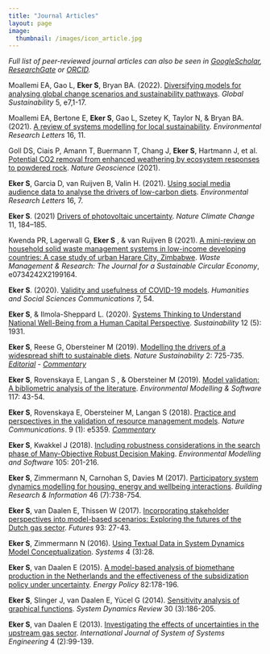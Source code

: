 ```yaml
---
title: "Journal Articles"
layout: page 
image: 
  thumbnail: /images/icon_article.jpg
---
```


*Full list of peer-reviewed journal articles can also be seen in [GoogleScholar](https://scholar.google.at/citations?user=F5hvj3QAAAAJ&hl=en), [ResearchGate](https://www.researchgate.net/profile/Sibel_Eker/research) or [ORCID](https://orcid.org/0000-0003-2264-132X).*


Moallemi EA, Gao L, **Eker S**, Bryan BA. (2022). [Diversifying models for analysing global change scenarios and sustainability pathways](https://doi.org/10.1017/sus.2022.7). *Global Sustainability* 5, e7,1-17.

Moallemi EA, Bertone E, **Eker S**, Gao L, Szetey K, Taylor N, & Bryan BA. (2021). [A review of systems modelling for local sustainability](https://iopscience.iop.org/article/10.1088/1748-9326/ac2f62/meta). *Environmental Research Letters* 16, 11.

Goll DS, Ciais P, Amann T, Buermann T, Chang J, **Eker S**, Hartmann J, et al. [Potential CO2 removal from enhanced weathering by ecosystem responses to powdered rock](https://www.nature.com/articles/s41561-021-00798-x). *Nature Geoscience* (2021).

**Eker S**, Garcia D, van Ruijven B, Valin H. (2021). [Using social media audience data to analyse the drivers of low-carbon diets](https://iopscience.iop.org/article/10.1088/1748-9326/abf770). *Environmental Research Letters* 16, 7.

**Eker S**. (2021) [Drivers of photovoltaic uncertainty](https://www.nature.com/articles/s41558-021-01002-z). *Nature Climate Change* 11, 184–185. 

Kwenda PR, Lagerwall G, **Eker S** , & van Ruijven B (2021). [A mini-review on household solid waste management systems in low-income developing countries: A case study of urban Harare City, Zimbabwe](https://journals.sagepub.com/doi/10.1177/0734242X21991645). *Waste Management & Research: The Journal for a Sustainable Circular Economy*, e0734242X2199164.

**Eker S**. (2020). [Validity and usefulness of COVID-19 models](https://www.nature.com/articles/s41599-020-00553-4). *Humanities and Social Sciences Communications* 7, 54.

**Eker S**,  & Ilmola-Sheppard L. (2020). [Systems Thinking to Understand National Well-Being from a Human Capital Perspective](https://www.mdpi.com/2071-1050/12/5/1931). *Sustainability* 12 (5): 1931.

**Eker S**, Reese G, Obersteiner M (2019). [Modelling the drivers of a widespread shift to sustainable diets](https://www.nature.com/articles/s41893-019-0331-1). *Nature Sustainability* 2: 725-735.
[*Editorial*](https://www.nature.com/articles/s41893-019-0366-3) - [*Commentary*](https://www.nature.com/articles/s41893-019-0354-7)

**Eker S**, Rovenskaya E, Langan S , & Obersteiner M (2019). [Model validation: A bibliometric analysis of the literature](https://doi.org/10.1016/j.envsoft.2019.03.009). *Environmental Modelling & Software* 117: 43-54. 

**Eker S**, Rovenskaya E, Obersteiner M, Langan S (2018). [Practice and perspectives in the validation of resource management models](https://www.nature.com/articles/s41467-018-07811-9). *Nature Communications*. 9 (1): e5359.
[*Commentary*](https://www.nature.com/articles/s41467-019-11865-8)

**Eker S**, Kwakkel J (2018). [Including robustness considerations in the search phase of Many-Objective Robust Decision Making](https://doi.org/10.1016/j.envsoft.2018.03.029). *Environmental Modelling and Software* 105: 201-216.

**Eker S**, Zimmermann N, Carnohan S, Davies M (2017). [Participatory system dynamics modelling for housing, energy and wellbeing interactions](https://doi.org/10.1080/09613218.2017.1362919). *Building Research & Information* 46 (7):738-754.

**Eker S**, van Daalen E, Thissen W (2017). [Incorporating stakeholder perspectives into model-based scenarios: Exploring the futures of the Dutch gas sector](https://doi.org/10.1016/j.futures.2017.08.002). *Futures* 93: 27-43.

**Eker S**, Zimmermann N (2016). [Using Textual Data in System Dynamics Model Conceptualization](https://doi.org/10.3390/systems4030028). *Systems* 4 (3):28.

**Eker S**, van Daalen E (2015). [A model-based analysis of biomethane production in the Netherlands and the effectiveness of the subsidization policy under uncertainty](https://doi.org/10.1016/j.enpol.2015.03.019). *Energy Policy* 82:178-196.

**Eker S**, Slinger J, van Daalen E, Yücel G (2014). [Sensitivity analysis of graphical functions](https://doi.org/10.1002/sdr.1518). *System Dynamics Review* 30 (3):186-205.  

**Eker S**, van Daalen E (2013). [Investigating the effects of uncertainties in the upstream gas sector](https://doi.org/10.1504/IJSSE.2013.056290]). *International Journal of System of Systems Engineering* 4 (2):99-139.




